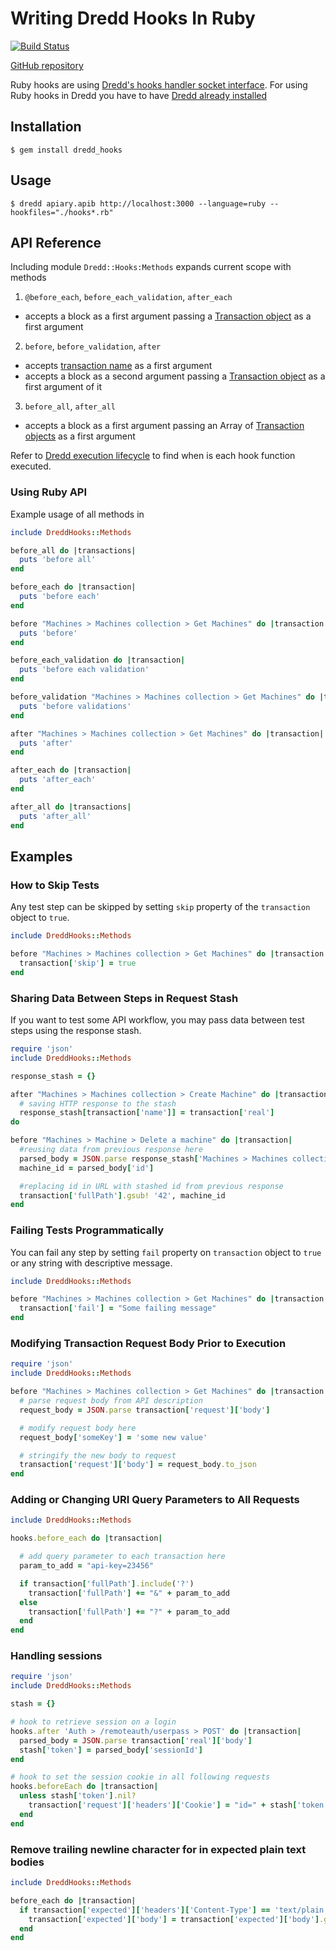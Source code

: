 # Writing Dredd Hooks In Ruby

[![Build Status](https://travis-ci.org/apiaryio/dredd-hooks-ruby.svg?branch=master)](https://travis-ci.org/apiaryio/dredd-hooks-ruby)

[GitHub repository](https://github.com/apiaryio/dredd-hooks-ruby)

Ruby hooks are using [Dredd's hooks handler socket interface](hooks-new-language.md). For using Ruby hooks in Dredd you have to have [Dredd already installed](quickstart.md)

## Installation

```
$ gem install dredd_hooks
```

## Usage

```
$ dredd apiary.apib http://localhost:3000 --language=ruby --hookfiles="./hooks*.rb"
```

## API Reference

Including module `Dredd::Hooks:Methods` expands current scope with methods

1. `@before_each`, `before_each_validation`, `after_each`
  - accepts a block as a first argument passing a [Transaction object](data-structures.md#transaction) as a first argument

2. `before`, `before_validation`, `after`
  - accepts [transaction name](hooks.md#getting-transaction-names) as a first argument
  - accepts a block as a second argument passing a [Transaction object](data-structures.md#transaction) as a first argument of it

3. `before_all`, `after_all`
  - accepts a block as a first argument passing an Array of [Transaction objects](data-structures.md#transaction) as a first argument


Refer to [Dredd execution lifecycle](how-it-works.md#execution-life-cycle) to find when is each hook function executed.

### Using Ruby API

Example usage of all methods in

```ruby
include DreddHooks::Methods

before_all do |transactions|
  puts 'before all'
end

before_each do |transaction|
  puts 'before each'
end

before "Machines > Machines collection > Get Machines" do |transaction|
  puts 'before'
end

before_each_validation do |transaction|
  puts 'before each validation'
end

before_validation "Machines > Machines collection > Get Machines" do |transaction|
  puts 'before validations'
end

after "Machines > Machines collection > Get Machines" do |transaction|
  puts 'after'
end

after_each do |transaction|
  puts 'after_each'
end

after_all do |transactions|
  puts 'after_all'
end
```

## Examples

### How to Skip Tests

Any test step can be skipped by setting `skip` property of the `transaction` object to `true`.

```ruby
include DreddHooks::Methods

before "Machines > Machines collection > Get Machines" do |transaction|
  transaction['skip'] = true
end
```

### Sharing Data Between Steps in Request Stash

If you want to test some API workflow, you may pass data between test steps using the response stash.

```ruby
require 'json'
include DreddHooks::Methods

response_stash = {}

after "Machines > Machines collection > Create Machine" do |transaction|
  # saving HTTP response to the stash
  response_stash[transaction['name']] = transaction['real']
do

before "Machines > Machine > Delete a machine" do |transaction|
  #reusing data from previous response here
  parsed_body = JSON.parse response_stash['Machines > Machines collection > Create Machine']
  machine_id = parsed_body['id']

  #replacing id in URL with stashed id from previous response
  transaction['fullPath'].gsub! '42', machine_id
end
```

### Failing Tests Programmatically

You can fail any step by setting `fail` property on `transaction` object to `true` or any string with descriptive message.

```ruby
include DreddHooks::Methods

before "Machines > Machines collection > Get Machines" do |transaction|
  transaction['fail'] = "Some failing message"
end
```

### Modifying Transaction Request Body Prior to Execution

```ruby
require 'json'
include DreddHooks::Methods

before "Machines > Machines collection > Get Machines" do |transaction|
  # parse request body from API description
  request_body = JSON.parse transaction['request']['body']

  # modify request body here
  request_body['someKey'] = 'some new value'

  # stringify the new body to request
  transaction['request']['body'] = request_body.to_json
end
```

### Adding or Changing URI Query Parameters to All Requests

```ruby
include DreddHooks::Methods

hooks.before_each do |transaction|

  # add query parameter to each transaction here
  param_to_add = "api-key=23456"

  if transaction['fullPath'].include('?')
    transaction['fullPath'] += "&" + param_to_add
  else
    transaction['fullPath'] += "?" + param_to_add
  end
end
```

### Handling sessions

```ruby
require 'json'
include DreddHooks::Methods

stash = {}

# hook to retrieve session on a login
hooks.after 'Auth > /remoteauth/userpass > POST' do |transaction|
  parsed_body = JSON.parse transaction['real']['body']
  stash['token'] = parsed_body['sessionId']
end

# hook to set the session cookie in all following requests
hooks.beforeEach do |transaction|
  unless stash['token'].nil?
    transaction['request']['headers']['Cookie'] = "id=" + stash['token']
  end
end
```


### Remove trailing newline character for in expected plain text bodies

```ruby
include DreddHooks::Methods

before_each do |transaction|
  if transaction['expected']['headers']['Content-Type'] == 'text/plain'
    transaction['expected']['body'] = transaction['expected']['body'].gsub(/^\s+|\s+$/g, "")
  end
end
```
